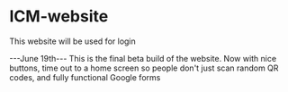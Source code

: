 # ICM-website
This website will be used for login

---June 19th---
This is the final beta build of the website. Now with nice buttons, time out to a home screen so people don't just scan random QR codes, and fully functional Google forms
